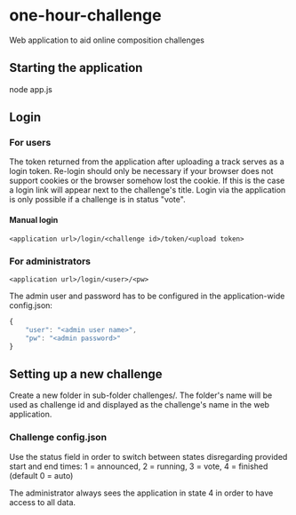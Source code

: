 # one-hour-challenge
Web application to aid online composition challenges

## Starting the application

node app.js

## Login

### For users

The token returned from the application after uploading a track serves as a login token. Re-login should only be necessary if your browser does not support cookies or the browser somehow lost the cookie. If this is the case a login link will appear next to the challenge's title. Login via the application is only possible if a challenge is in status "vote".

#### Manual login

`<application url>/login/<challenge id>/token/<upload token>`

### For administrators

`<application url>/login/<user>/<pw>`

The admin user and password has to be configured in the application-wide config.json:

```javascript
{
	"user": "<admin user name>",
	"pw": "<admin password>"
}
```

## Setting up a new challenge

Create a new folder in sub-folder challenges/. The folder's name will be used as challenge id and displayed as the challenge's name in the web application.

### Challenge config.json

Use the status field  in order to switch between states disregarding provided start and end times:
1 = announced, 2 = running, 3 = vote, 4 = finished (default 0 = auto)

The administrator always sees the application in state 4 in order to have access to all data.
